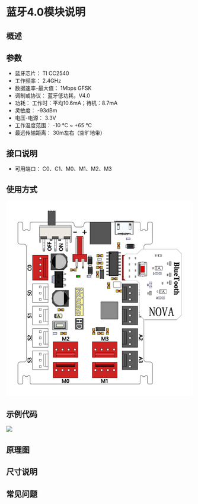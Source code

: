 # 蓝牙4.0模块说明

## 概述

## 参数
- 蓝牙芯片： TI CC2540
- 工作频率： 2.4GHz
- 数据速率-最大值： 1Mbps GFSK
- 调制或协议： 蓝牙低功耗，V4.0
- 功耗： 工作时：平均10.6mA；待机：8.7mA
- 灵敏度： -93dBm
- 电压-电源： 3.3V
- 工作温度范围： -10 ℃ ~ +65 ℃
- 最远传输距离： 30m左右（空旷地带）

## 接口说明
- 可用端口： C0、C1、M0、M1、M2、M3

## 使用方式
![](./images/45.png)

## 示例代码
![](./images/46.png)

## 原理图

## 尺寸说明

## 常见问题
